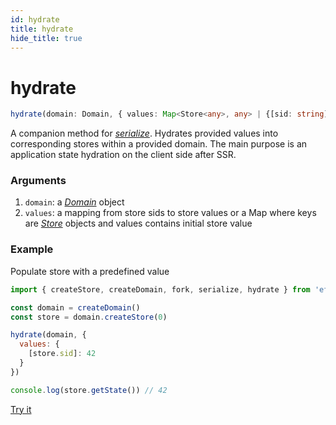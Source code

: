 ```yaml
---
id: hydrate
title: hydrate
hide_title: true
---
```


# hydrate

```ts
hydrate(domain: Domain, { values: Map<Store<any>, any> | {[sid: string]: any} }): void
```

A companion method for [_serialize_](serialize). Hydrates provided values into corresponding stores within a provided domain. The main purpose is an application state hydration on the client side after SSR.

### Arguments

1. `domain`: a [_Domain_](Domain.md) object
2. `values`: a mapping from store sids to store values or a Map where keys are [_Store_](Store.md) objects and values contains initial store value

### Example

Populate store with a predefined value

```js try
import { createStore, createDomain, fork, serialize, hydrate } from 'effector'

const domain = createDomain()
const store = domain.createStore(0)

hydrate(domain, {
  values: {
  	[store.sid]: 42
  }
})

console.log(store.getState()) // 42
```

[Try it](https://share.effector.dev/zZoQ5Ewm)